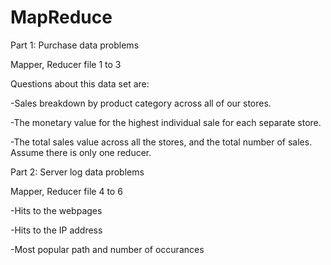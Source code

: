 # MapReduce


Part 1: Purchase data problems

Mapper, Reducer file 1 to 3

Questions about this data set are:

  -Sales breakdown by product category across all of our stores. 

  -The monetary value for the highest individual sale for each separate store.

  -The total sales value across all the stores, and the total number of sales. Assume there is only one reducer.


Part 2: Server log data problems

Mapper, Reducer file 4 to 6

  -Hits to the webpages

  -Hits to the IP address

  -Most popular path and number of occurances 



